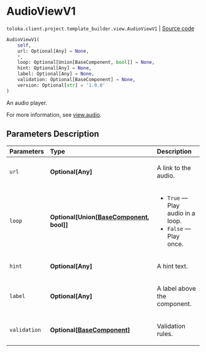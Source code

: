 # AudioViewV1
`toloka.client.project.template_builder.view.AudioViewV1` | [Source code](https://github.com/Toloka/toloka-kit/blob/v1.2.0.post1/src/client/project/template_builder/view.py#L109)

```python
AudioViewV1(
    self,
    url: Optional[Any] = None,
    *,
    loop: Optional[Union[BaseComponent, bool]] = None,
    hint: Optional[Any] = None,
    label: Optional[Any] = None,
    validation: Optional[BaseComponent] = None,
    version: Optional[str] = '1.0.0'
)
```

An audio player.


For more information, see [view.audio](https://toloka.ai/docs/template-builder/reference/view.audio).

## Parameters Description

| Parameters | Type | Description |
| :----------| :----| :-----------|
`url`|**Optional\[Any\]**|<p>A link to the audio.</p>
`loop`|**Optional\[Union\[[BaseComponent](toloka.client.project.template_builder.base.BaseComponent.md), bool\]\]**|<ul> <li>`True` — Play audio in a loop.</li> <li>`False` — Play once.</li> </ul>
`hint`|**Optional\[Any\]**|<p>A hint text.</p>
`label`|**Optional\[Any\]**|<p>A label above the component.</p>
`validation`|**Optional\[[BaseComponent](toloka.client.project.template_builder.base.BaseComponent.md)\]**|<p>Validation rules.</p>
